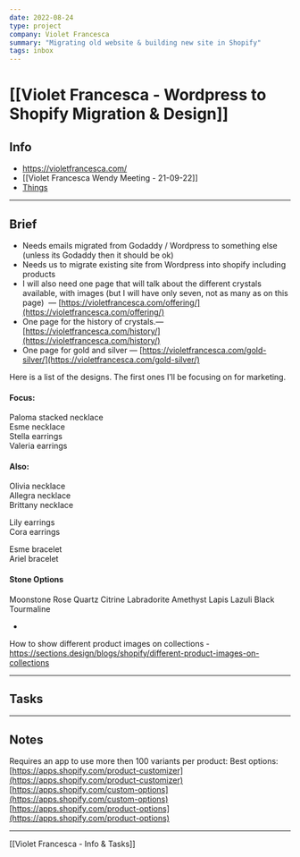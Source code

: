 ```yaml
---
date: 2022-08-24
type: project
company: Violet Francesca
summary: "Migrating old website & building new site in Shopify"
tags: inbox
---
```


# [[Violet Francesca - Wordpress to Shopify Migration & Design]]


## Info
- https://violetfrancesca.com/ 
- [[Violet Francesca Wendy Meeting - 21-09-22]]
- [Things](things:///show?id=UbK7xyGeFKiwCJqnMt4UU1)


---

## Brief
- Needs emails migrated from Godaddy / Wordpress to something else (unless its Godaddy then it should be ok)
- Needs us to migrate existing site from Wordpress into shopify including products
- I will also need one page that will talk about the different crystals available, with images (but I will have only seven, not as many as on this page)  — [https://violetfrancesca.com/offering/](https://violetfrancesca.com/offering/)  
- One page for the history of crystals.— [https://violetfrancesca.com/history/](https://violetfrancesca.com/history/)  
- One page for gold and silver — [https://violetfrancesca.com/gold-silver/](https://violetfrancesca.com/gold-silver/)


Here is a list of the designs. The first ones I’ll be focusing on for marketing.  
  
#### Focus:  
Paloma stacked necklace  
Esme necklace  
Stella earrings  
Valeria earrings  
  
#### Also:  
Olivia necklace  
Allegra necklace  
Brittany necklace  
  
Lily earrings  
Cora earrings  
  
Esme bracelet  
Ariel bracelet  

#### Stone Options

Moonstone
Rose Quartz
Citrine
Labradorite
Amethyst
Lapis Lazuli
Black Tourmaline

-

How to show different product images on collections - https://sections.design/blogs/shopify/different-product-images-on-collections

---

## Tasks


---

## Notes

Requires an app to use more then 100 variants per product:
	Best options:
		[https://apps.shopify.com/product-customizer](https://apps.shopify.com/product-customizer)  
		[https://apps.shopify.com/custom-options](https://apps.shopify.com/custom-options)
		[https://apps.shopify.com/product-options](https://apps.shopify.com/product-options)



---
[[Violet Francesca - Info & Tasks]]